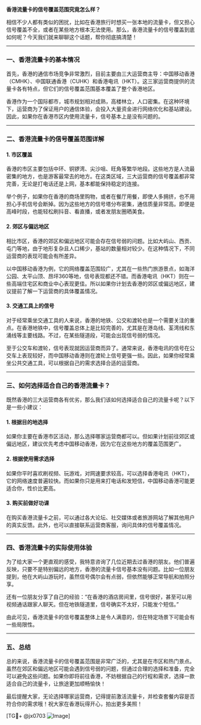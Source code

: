 **香港流量卡的信号覆盖范围究竟怎么样？**

相信不少人都有类似的困扰，比如在香港旅行时想买一张本地的流量卡，但又担心信号覆盖不全，或者在某些地方根本无法使用。那么，香港流量卡的信号覆盖到底如何呢？今天我们就来聊聊这个话题，帮你彻底搞清楚！

---

### 一、香港流量卡的基本情况

首先，香港的通信市场竞争非常激烈，目前主要由三大运营商主导：中国移动香港（CMHK）、中国联通香港（CUHK）和香港电讯（HKT）。这三家运营商提供的流量卡各有特点，但它们的信号覆盖范围基本覆盖了整个香港地区。

香港作为一个国际都市，城市规划相对成熟，高楼林立，人口密集。在这种环境下，运营商为了保证用户的通信体验，会投入大量资金进行网络优化和基站建设。因此，如果你在香港市区内使用流量卡，信号基本上是没有问题的。

---

### 二、香港流量卡的信号覆盖范围详解

#### 1. **市区覆盖**
香港的市区主要包括中环、铜锣湾、尖沙咀、旺角等繁华地段。这些地方是人流最密集的地方，也是游客最常去的地方。在这类区域，三大运营商的信号覆盖都非常完善，无论是打电话还是上网，基本都能保持稳定的连接。

举个例子，如果你在香港的商场里购物，或者在餐厅用餐，即使人多拥挤，也不用担心手机信号会断掉。因为这些地方的信号塔分布密集，通信质量非常高。即便是高峰时段，也能轻松刷抖音、看直播，或者发朋友圈晒美食。

#### 2. **郊区与偏远地区**
相比市区，香港的郊区和偏远地区可能会存在信号弱的问题。比如大屿山、西贡、屯门等地，由于地形复杂且人口稀少，基站的数量相对较少。在这种情况下，不同运营商的表现可能会有所差异。

以中国移动香港为例，它的网络覆盖范围较广，尤其在一些热门旅游景点，如海洋公园、太平山顶、昂坪360等地，信号表现都还不错。而香港电讯（HKT）则在一些高端住宅区和商业中心表现更佳。所以如果你计划去香港的郊区或偏远地区，建议提前了解一下运营商的具体覆盖情况。

#### 3. **交通工具上的信号**
对于经常乘坐交通工具的人来说，香港的地铁、公交和渡轮也是一个需要关注的重点。在香港地铁中，信号覆盖总体上是比较完善的，尤其是在港岛线、荃湾线和东涌线等主要线路。不过，在某些隧道段，可能会出现信号弱的情况。

至于公交车和渡轮，信号表现就因运营商而异了。通常来说，香港电讯的信号在公交车上表现较好，而中国移动香港则在渡轮上信号更强一些。因此，如果你经常乘坐公共交通工具，可以根据自己的需求选择合适的运营商。

---

### 三、如何选择适合自己的香港流量卡？

既然香港的三大运营商各有优劣，那么我们该如何选择适合自己的流量卡呢？以下是一些小建议：

#### 1. **根据目的地选择**
如果你主要在香港市区活动，那么选择哪家运营商都可以。但如果计划前往郊区或偏远地区，建议优先考虑中国移动香港，因为它在这些地方的覆盖范围更广。

#### 2. **根据使用需求选择**
如果你平时喜欢刷视频、玩游戏，对网速要求较高，可以选择香港电讯（HKT），它的网络速度普遍较快。而如果你只是用来打电话和发短信，中国移动香港可能更适合你，性价比更高。

#### 3. **购买前做好功课**
在购买香港流量卡之前，可以通过各大论坛、社交媒体或者旅游网站了解其他用户的真实反馈。此外，也可以直接联系运营商客服，询问具体的信号覆盖情况。

---

### 四、香港流量卡的实际使用体验

为了给大家一个更直观的感受，我特意咨询了几位近期去过香港的朋友。他们普遍反映，只要不是特别偏远的地方，香港的流量卡信号基本没有问题。比如一位朋友提到，他在大屿山游玩时，虽然信号偶尔会有点弱，但依然能够正常导航和拍照分享。

还有一位朋友分享了自己的经验：“在香港的酒店房间里，信号很好，甚至可以用视频通话跟家人聊天。但在地铁隧道里，信号确实不太好，只能发个短信。”

由此可见，香港流量卡的信号覆盖整体上是令人满意的，但在特定场景下可能会有一些局限性。

---

### 五、总结

总的来说，香港流量卡的信号覆盖范围是非常广泛的，尤其是在市区和热门景点。虽然在郊区和偏远地区可能会遇到信号弱的问题，但通过合理的选择和准备，完全可以避免这些问题。如果你即将前往香港，不妨根据自己的行程和需求，选择一款适合自己的流量卡，让旅途更加顺畅愉快！

最后提醒大家，无论选择哪家运营商，记得提前激活流量卡，并检查套餐内容是否符合你的需求哦！祝大家在香港玩得开心，拍出更多美照！

[TG💪+ @jx0703 ![Image](https://github.com/user-attachments/assets/dbca1d08-cadb-493c-b0ec-ad6f7a83f270)]